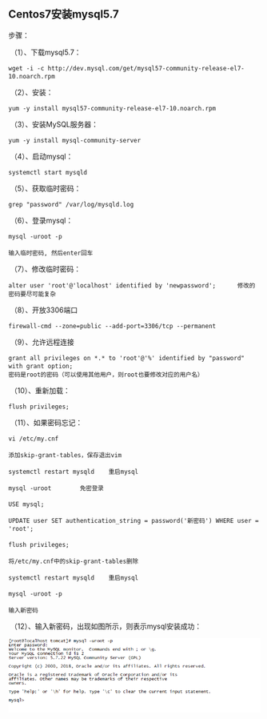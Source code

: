 ## Centos7安装mysql5.7

步骤：

​	（1）、下载mysql5.7：

```
wget -i -c http://dev.mysql.com/get/mysql57-community-release-el7-10.noarch.rpm
```

​	（2）、安装：

```
yum -y install mysql57-community-release-el7-10.noarch.rpm
```

​	（3）、安装MySQL服务器：

```
yum -y install mysql-community-server
```

​	（4）、启动mysql：

```
systemctl start mysqld
```

​	（5）、获取临时密码：

```
grep "password" /var/log/mysqld.log
```

​	（6）、登录mysql：

```
mysql -uroot -p

输入临时密码, 然后enter回车
```

​	（7）、修改临时密码：

```
alter user 'root'@'localhost' identified by 'newpassword'; 		修改的密码要尽可能复杂
```

​	（8）、开放3306端口

```
firewall-cmd --zone=public --add-port=3306/tcp --permanent
```

​	（9）、允许远程连接

```
grant all privileges on *.* to 'root'@'%' identified by "password" with grant option;
密码是root的密码（可以使用其他用户，则root也要修改对应的用户名）
```

​	（10）、重新加载：

```
flush privileges;
```

​	（11）、如果密码忘记：

```
vi /etc/my.cnf  

添加skip-grant-tables，保存退出vim

systemctl restart mysqld	重启mysql

mysql -uroot 		免密登录

USE mysql;

UPDATE user SET authentication_string = password('新密码') WHERE user = 'root'; 

flush privileges;

将/etc/my.cnf中的skip-grant-tables删除

systemctl restart mysqld	重启mysql

mysql -uroot -p

输入新密码
```

​	（12）、输入新密码，出现如图所示，则表示mysql安装成功：

![](images/mysql安装并修改密码成功.png)
